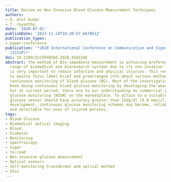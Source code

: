 ```yaml
---
title: Review on Non-Invasive Blood Glucose Measurement Techniques
authors:
- D. Arul Kumar
- T. Jayanthy
date: '2020-07-01'
publishDate: '2023-11-24T10:38:57.667061Z'
publication_types:
- paper-conference
publication: '*2020 International Conference on Communication and Signal Processing
  (ICCSP)*'
doi: 10.1109/ICCSP48568.2020.9182268
abstract: The method of Bio-impedance measurement is achieving preference in huge
  range of biomedical and bioresearch systems due to its non-invasive (NI). This method
  is very important to reduce infection and physical injuries. This review study is
  to mainly focus label brief and prearranged info about various method of non-invasive
  continuous monitoring of blood glucose (BG). Most of the investigation centers have
  been doing continuous blood glucose monitoring by developing the wearable sensors,
  but at current period, there are to our understanding no commercial positively non-invasive
  glucose monitoring (NIGM) on the marketplace. To attain to a suitable sensor system,
  glucose sensor should have accuracy greater than 15mg/dl (0.8 mmol/l). In upcoming
  development, continuous glucose monitoring schemes may become, reliable, predictable
  and selectable for uses of injured persons.
tags:
- Blood Glucose
- Biomedical optical imaging
- Blood
- Diabetes
- Monitoring
- Spectroscopy
- Sugar
- to-read
- Non-invasive glucose measurement
- Optical sensors
- Self-monitoring transdermal and optical method
- Skin
---
```

